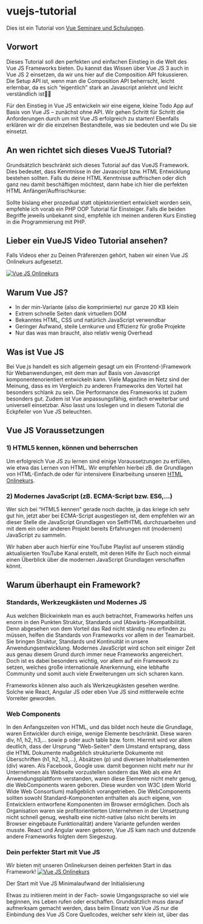 # vuejs-tutorial
Dies ist ein Tutorial von [Vue Seminare und Schulungen](https://www.vuejs-seminar.de/).

## Vorwort
Dieses Tutorial soll den perfekten und einfachen Einstieg in die Welt des Vue JS Frameworks bieten. Du kannst das Wissen über Vue JS 3 auch in Vue JS 2 einsetzen, da wir uns hier auf die Composition API fokussieren. Die Setup API ist, wenn man die Composition API beherrscht, leicht erlernbar, da es sich “eigentlich” stark an Javascript anlehnt und leicht verständlich ist👍🏽

Für den Einstieg in Vue JS entwickeln wir eine eigene, kleine Todo App auf Basis von Vue JS – zunächst ohne API. Wir gehen Schritt für Schritt die Anforderungen durch um mit Vue JS erfolgreich zu starten! Ebenfalls erklären wir dir die einzelnen Bestandteile, was sie bedeuten und wie Du sie einsetzt.

## An wen richtet sich dieses VueJS Tutorial?
Grundsätzlich beschränkt sich dieses Tutorial auf das VueJS Framework. Dies bedeutet, dass Kenntnisse in der Javascript bzw. HTML Entwicklung bestehen sollten. Falls du deine HTML Kenntnisse auffrischen oder dich ganz neu damit beschäftigen möchtest, dann habe ich hier die perfekten HTML Anfänger/Auffrischkurse:

Sollte bislang eher prozedual statt objektorientiert entwickelt worden sein, empfehle ich vorab ein PHP OOP Tutorial für Einsteiger. Falls die beiden Begriffe jeweils unbekannt sind, empfehle ich meinen anderen Kurs Einstieg in die Programmierung mit PHP.

## Lieber ein VueJS Video Tutorial ansehen?
Falls Videos eher zu Deinen Präferenzen gehört, haben wir einen Vue JS Onlinekurs aufgesetzt.

[![Vue JS Onlinekurs](https://apprex-live.s3.eu-central-1.amazonaws.com/apprex_71c9344d-8e5c-4e40-98db-ffc171a95d6c/113/vue3.jpg)](https://www.codercampus.de/courses/vue-js-online-kurs/?utm_source=app_wordpress&cam=VJS.de_Blog/)

## Warum Vue JS?
- In der min-Variante (also die komprimierte) nur ganze 20 KB klein
- Extrem schnelle Seiten dank virtuellem DOM
- Bekanntes HTML, CSS und natürlich JavaScript verwendbar
- Geringer Aufwand, steile Lernkurve und Effizienz für große Projekte
- Nur das was man braucht, also relativ wenig Overhead

## Was ist Vue JS
Bei Vue.js handelt es sich allgemein gesagt um ein (Frontend-)Framework für Webanwendungen, mit dem man auf Basis von Javascript komponentenorientiert entwickeln kann. Viele Magazine im Netz sind der Meinung, dass es im Vergleich zu anderen Frameworks den Vorteil hat besonders schlank zu sein. Die Performance des Frameworks ist zudem besonders gut. Zudem ist Vue anpassungsfähig, einfach erweiterbar und universell einsetzbar. Also lasst uns loslegen und in diesem Tutorial die Eckpfeiler von Vue JS beleuchten.

## Vue JS Voraussetzungen
### 1) HTML5 kennen, können und beherrschen
Um erfolgreich Vue JS zu lernen sind einige Voraussetzungen zu erfüllen, wie etwa das Lernen von HTML. Wir empfehlen hierbei zB. die Grundlagen von HTML-Einfach.de oder für intensivere Einarbeitung unseren [HTML Onlinekurs](https://www.codercampus.de/courses/html-lernen-onlinekurs?ref=vjs).

### 2) Modernes JavaScript (zB. ECMA-Script bzw. ES6,…)
Wer sich bei “HTML5 kennen” gerade noch dachte, ja das kriege ich sehr gut hin, jetzt aber bei ECMA-Script ausgestiegen ist, dem empfehlen wir an dieser Stelle die JavaScript Grundlagen von SelfHTML durchzuarbeiten und mit dem ein oder anderen Projekt bereits Erfahrungen mit (modernem) JavaScript zu sammeln.

Wir haben aber auch hierfür eine YouTube Playlist auf unserem ständig aktualisierten YouTube Kanal erstellt, mit deren Hilfe ihr Euch noch einmal einen Überblick über die modernen JavaScript Grundlagen verschaffen könnt.

## Warum überhaupt ein Framework?
### Standards, Werkzeugkästen und Modernes JS

Aus welchen Blickwinkeln man es auch betrachtet, Frameworks helfen uns enorm in den Punkten Struktur, Standards und (Abwärts-)Kompatibilität. Denn abgesehen von dem Vorteil das Rad nicht ständig neu erfinden zu müssen, helfen die Standards von Frameworks vor allem in der Teamarbeit. Sie bringen Struktur, Standards und Kontinuität in unsere Anwendungsentwicklung. Modernes JavaScript wird schon seit einiger Zeit aus genau diesem Grund durch immer neue Frameworks angereichert. Doch ist es dabei besonders wichtig, vor allem auf ein Framework zu setzen, welches große internationale Anerkennung, eine lebhafte Community und somit auch viele Erweiterungen um sich scharen kann.

Frameworks können also auch als Werkzeugkästen gesehen werdne. Solche wie React, Angular JS oder eben Vue JS sind mittlerweile echte Vorreiter geworden.

### Web Components

In den Anfangszeiten von HTML, und das bildet noch heute die Grundlage, waren Entwickler durch einige, wenige Elemente beschränkt. Diese waren div, h1, h2, h3,... sowie p oder auch table bzw. form. Hiermit wird vor allem deutlich, dass der Ursprung "Web-Seiten" dem Umstand entsprang, dass die HTML Dokumente maßgeblich strukturierte Dokumente mit Überschriften (h1, h2, h3,...), Absätzen (p) und diversen Inhaltselementen (div) waren. Als Facebook, Google usw. damit begonnen nicht mehr nur ihr Unternehmen als Webseite vorzustellen sondern das Web als eine Art Anwendungsplattform verstanden, waren diese Elemente nicht mehr genug, die WebComponents waren geboren. Diese wurden von W3C (dem World Wide Web Consortium) maßgeblich vorangetrieben. Die WebComponents sollten sowohl Standard-Komponenten enthalten als auch eigene, von Entwicklern entworfene Komponenten im Browser ermöglichen. Doch als Organisation waren sie profitorientierten Unternehmen in der Umsetzung nicht schnell genug, weshalb eine nicht-native (also nicht bereits im Browser eingebaute Funktionalität) andere Variante gefunden werden musste. React und Angular waren geboren, Vue JS kam nach und dutzende andere Frameworks folgten dem Siegeszug.

### Dein perfekter Start mit Vue JS

Wir bieten mit unseren Onlinekursen deinen perfekten Start in das Framework!
[![Vue JS Onlinekurs](https://apprex-live.s3.eu-central-1.amazonaws.com/apprex_71c9344d-8e5c-4e40-98db-ffc171a95d6c/113/vue3.jpg)](https://www.codercampus.de/courses/vue-js-online-kurs/?utm_source=app_wordpress&cam=VJS.de_Blog/)

Der Start mit Vue JS
Minimalaufwand der Initialisierung

Etwas zu initiieren meint in der Fach- sowie Umgangssprache so viel wie beginnen, ins Leben rufen oder erschaffen.
Grundsätzlich muss darauf aufmerksam gemacht werden, dass beim Einsatz von Vue JS nur die Einbindung des Vue JS Core Quellcodes, welcher sehr klein ist, über das <script>-Tag notwendig ist. Anschließend muss initialisiert werden. Dies erfolgt aber durch die Einbindung von unserer app.js, worin die Anweisung `mount(#app)` steckt.

Nun sind wir startklar für den ersten Inhalt unserer Anwendung.

## Erstes Projekt erstellen

Kläre bitte, ob "Node JS" und "npm" auf deinem Rechner installiert sind, indem Du "node" und "npm" in die Kommandozeile eingibst. Dann können wir den npm Init Befehl für Vue JS ausführen, der dir alle wichtigen Bestandteile von Vue JS installiert.

Jetzt weiterlesen: [Vue JS Tutorial Anfänger](https://www.vuejs-seminar.de/vuejs-tutorial-anfaenger/)